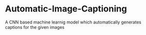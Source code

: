 # Automatic-Image-Captioning
A CNN based machine learnig model which automatically generates captions for the given images
